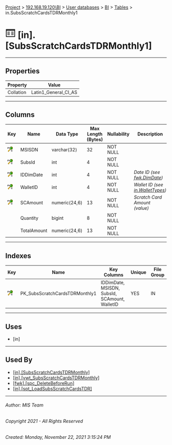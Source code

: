 #### 

[Project](../../../../index.md) > [192.168.19.120\\BI](../../../index.md) > [User databases](../../index.md) > [BI](../index.md) > [Tables](Tables.md) > in.SubsScratchCardsTDRMonthly1

# ![Tables](../../../../Images/Table32.png) [in].[SubsScratchCardsTDRMonthly1]

---

## <a name="#properties"></a>Properties

| Property | Value |
|---|---|
| Collation | Latin1_General_CI_AS |


---

## <a name="#columns"></a>Columns

| Key | Name | Data Type | Max Length (Bytes) | Nullability | Description |
|---|---|---|---|---|---|
| [![Cluster Primary Key PK_SubsScratchCardsTDRMonthly1: IDDimDate\MSISDN\SubsId\SCAmount\WalletID](../../../../Images/pkcluster.png)](#indexes) | MSISDN | varchar(32) | 32 | NOT NULL |  |
| [![Cluster Primary Key PK_SubsScratchCardsTDRMonthly1: IDDimDate\MSISDN\SubsId\SCAmount\WalletID](../../../../Images/pkcluster.png)](#indexes) | SubsId | int | 4 | NOT NULL |  |
| [![Cluster Primary Key PK_SubsScratchCardsTDRMonthly1: IDDimDate\MSISDN\SubsId\SCAmount\WalletID](../../../../Images/pkcluster.png)](#indexes) | IDDimDate | int | 4 | NOT NULL | _Date ID (see [fwk.DimDate](DimDate.md))_ |
| [![Cluster Primary Key PK_SubsScratchCardsTDRMonthly1: IDDimDate\MSISDN\SubsId\SCAmount\WalletID](../../../../Images/pkcluster.png)](#indexes) | WalletID | int | 4 | NOT NULL | _Wallet ID (see [in.WalletTypes](WalletTypes.md))_ |
| [![Cluster Primary Key PK_SubsScratchCardsTDRMonthly1: IDDimDate\MSISDN\SubsId\SCAmount\WalletID](../../../../Images/pkcluster.png)](#indexes) | SCAmount | numeric(24,6) | 13 | NOT NULL | _Scratch Card Amount (value)_ |
|  | Quantity | bigint | 8 | NOT NULL |  |
|  | TotalAmount | numeric(24,6) | 13 | NOT NULL |  |


---

## <a name="#indexes"></a>Indexes

| Key | Name | Key Columns | Unique | File Group |
|---|---|---|---|---|
| [![Cluster Primary Key PK_SubsScratchCardsTDRMonthly1: IDDimDate\MSISDN\SubsId\SCAmount\WalletID](../../../../Images/pkcluster.png)](#indexes) | PK_SubsScratchCardsTDRMonthly1 | IDDimDate, MSISDN, SubsId, SCAmount, WalletID | YES | IN |


---

## <a name="#uses"></a>Uses

* [in]


---

## <a name="#usedby"></a>Used By

* [[in].[SubsScratchCardsTDRMonthly]](../Views/SubsScratchCardsTDRMonthly.md)
* [[in].[vwt_SubsScratchCardsTDRMonthly]](../Views/vwt_SubsScratchCardsTDRMonthly.md)
* [[fwk].[spc_DeleteBeforeRun]](../Programmability/Stored_Procedures/spc_DeleteBeforeRun.md)
* [[in].[spt_LoadSubsScratchCardsTDR]](../Programmability/Stored_Procedures/spt_LoadSubsScratchCardsTDR.md)


---

###### Author:  MIS Team

###### Copyright 2021 - All Rights Reserved

###### Created: Monday, November 22, 2021 3:15:24 PM

